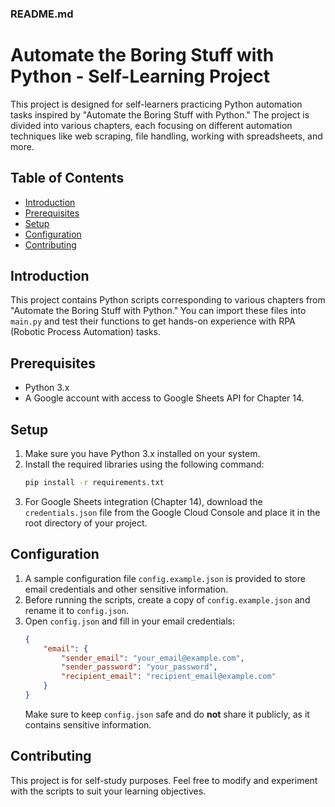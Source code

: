 
### README.md

# Automate the Boring Stuff with Python - Self-Learning Project

This project is designed for self-learners practicing Python automation tasks inspired by "Automate the Boring Stuff with Python." The project is divided into various chapters, each focusing on different automation techniques like web scraping, file handling, working with spreadsheets, and more.

## Table of Contents
- [Introduction](#introduction)
- [Prerequisites](#prerequisites)
- [Setup](#setup)
- [Configuration](#configuration)
- [Contributing](#contributing)

## Introduction
This project contains Python scripts corresponding to various chapters from "Automate the Boring Stuff with Python." You can import these files into `main.py` and test their functions to get hands-on experience with RPA (Robotic Process Automation) tasks.

## Prerequisites
- Python 3.x
- A Google account with access to Google Sheets API for Chapter 14.

## Setup
1. Make sure you have Python 3.x installed on your system.
2. Install the required libraries using the following command:
   ```bash
   pip install -r requirements.txt
   ```
3. For Google Sheets integration (Chapter 14), download the `credentials.json` file from the Google Cloud Console and place it in the root directory of your project.

## Configuration
1. A sample configuration file `config.example.json` is provided to store email credentials and other sensitive information.
2. Before running the scripts, create a copy of `config.example.json` and rename it to `config.json`.
3. Open `config.json` and fill in your email credentials:
   ```json
   {
       "email": {
           "sender_email": "your_email@example.com",
           "sender_password": "your_password",
           "recipient_email": "recipient_email@example.com"
       }
   }
   ```
   Make sure to keep `config.json` safe and do **not** share it publicly, as it contains sensitive information.

## Contributing
This project is for self-study purposes. Feel free to modify and experiment with the scripts to suit your learning objectives.
